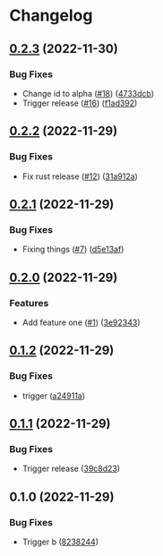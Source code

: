 # Changelog

## [0.2.3](https://github.com/fluencelabs/release-flow-demo/compare/release-flow-demo-b-v0.2.2...release-flow-demo-b-v0.2.3) (2022-11-30)


### Bug Fixes

* Change id to alpha ([#18](https://github.com/fluencelabs/release-flow-demo/issues/18)) ([4733dcb](https://github.com/fluencelabs/release-flow-demo/commit/4733dcb774e602c866fcdb28ebb286e9cec72be5))
* Trigger release ([#16](https://github.com/fluencelabs/release-flow-demo/issues/16)) ([f1ad392](https://github.com/fluencelabs/release-flow-demo/commit/f1ad3925b490b71945ed9fdf4e5fc39d5f91c1df))

## [0.2.2](https://github.com/fluencelabs/release-flow-demo/compare/release-flow-demo-b-v0.2.1...release-flow-demo-b-v0.2.2) (2022-11-29)


### Bug Fixes

* Fix rust release ([#12](https://github.com/fluencelabs/release-flow-demo/issues/12)) ([31a912a](https://github.com/fluencelabs/release-flow-demo/commit/31a912a707a2a46d00c71c5a8fc5b0cd05123433))

## [0.2.1](https://github.com/fluencelabs/release-flow-demo/compare/release-flow-demo-b-v0.2.0...release-flow-demo-b-v0.2.1) (2022-11-29)


### Bug Fixes

* Fixing things ([#7](https://github.com/fluencelabs/release-flow-demo/issues/7)) ([d5e13af](https://github.com/fluencelabs/release-flow-demo/commit/d5e13af2b3a07066fa02eabb0ec659c4dac43e7b))

## [0.2.0](https://github.com/fluencelabs/release-flow-demo/compare/release-flow-demo-b-v0.1.2...release-flow-demo-b-v0.2.0) (2022-11-29)


### Features

* Add feature one ([#1](https://github.com/fluencelabs/release-flow-demo/issues/1)) ([3e92343](https://github.com/fluencelabs/release-flow-demo/commit/3e923430ee160178a82a431b6b572c1900953d06))

## [0.1.2](https://github.com/nahsi/release-flow-demo/compare/release-flow-demo-b-v0.1.1...release-flow-demo-b-v0.1.2) (2022-11-29)


### Bug Fixes

* trigger ([a24911a](https://github.com/nahsi/release-flow-demo/commit/a24911a72659f49fe429b3479fe5d8dd68541b56))

## [0.1.1](https://github.com/nahsi/release-flow-demo/compare/release-flow-demo-b-v0.1.0...release-flow-demo-b-v0.1.1) (2022-11-29)


### Bug Fixes

* Trigger release ([39c8d23](https://github.com/nahsi/release-flow-demo/commit/39c8d2344be7fd746621a315cd66d21f28276e45))

## 0.1.0 (2022-11-29)


### Bug Fixes

* Trigger b ([8238244](https://github.com/nahsi/release-flow-demo/commit/8238244130a46b88b0c0d521c4fff17787faa398))
